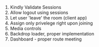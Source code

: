 1. Kindly Validate Sessions
2. Allow logout using sessions
3. Let user 'leave' the room (client app)
4. Assign only privelege right upon joining
5. Media controls
6. Backdrop loader, proper implementation
7. Dashboard - proper route meeting

